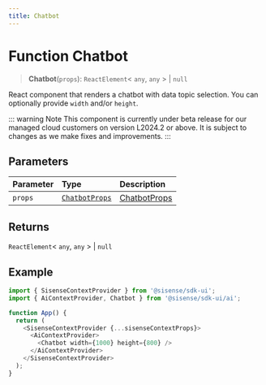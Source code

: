 ```yaml
---
title: Chatbot
---
```


# Function Chatbot <Badge type="beta" text="Beta" />

> **Chatbot**(`props`): `ReactElement`\< `any`, `any` \> \| `null`

React component that renders a chatbot with data topic selection. You can optionally provide `width` and/or `height`.

::: warning Note
This component is currently under beta release for our managed cloud customers on version L2024.2 or above. It is subject to changes as we make fixes and improvements.
:::

## Parameters

| Parameter | Type | Description |
| :------ | :------ | :------ |
| `props` | [`ChatbotProps`](../type-aliases/type-alias.ChatbotProps.md) | [ChatbotProps](../type-aliases/type-alias.ChatbotProps.md) |

## Returns

`ReactElement`\< `any`, `any` \> \| `null`

## Example

```ts
import { SisenseContextProvider } from '@sisense/sdk-ui';
import { AiContextProvider, Chatbot } from '@sisense/sdk-ui/ai';

function App() {
  return (
    <SisenseContextProvider {...sisenseContextProps}>
      <AiContextProvider>
        <Chatbot width={1000} height={800} />
      </AiContextProvider>
    </SisenseContextProvider>
  );
}
```
